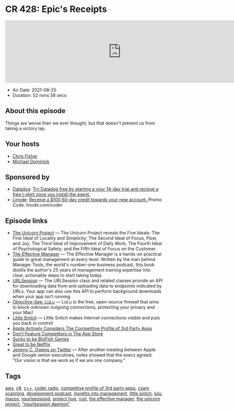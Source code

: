 # CR 428: Epic's Receipts

<iframe src="https://player.fireside.fm/v2/MLf2ZzhC+1Qqe4Y38?theme=dark" width="740" height="200" frameborder="0" scrolling="no"></iframe>

* Air Date: 2021-08-25
* Duration: 52 mins 58 secs

## About this episode

Things are worse than we ever thought, but that doesn't prevent us from taking a victory lap.

## Your hosts
* [Chris Fisher](https://coder.show/hosts/chrislas)
* [Michael Dominick](https://coder.show/hosts/michael)

## Sponsored by

  * [Datadog](http://datadog.com/coderradio): [Try Datadog free by starting a your 14-day trial and receive a free t-shirt once you install the agent.](http://datadog.com/coderradio)
  * [Linode](https://linode.com/coder): [Receive a $100 60-day credit towards your new account. ](https://linode.com/coder) Promo Code: linode.com/coder



## Episode links

  * [The Unicorn Project](https://www.amazon.com/Unicorn-Project-Developers-Disruption-Thriving-ebook/dp/B07QT9QR41 "The Unicorn Project") — The Unicorn Project reveals the Five Ideals: The First Ideal of Locality and Simplicity; The Second Ideal of Focus, Flow, and Joy; The Third Ideal of Improvement of Daily Work; The Fourth Ideal of Psychological Safety; and the Fifth Ideal of Focus on the Customer.
  * [The Effective Manager](https://www.amazon.com/Effective-Manager-Mark-Horstman/dp/1119244609 "The Effective Manager") — The Effective Manager is a hands-on practical guide to great management at every level. Written by the man behind Manager Tools, the world's number-one business podcast, this book distills the author's 25 years of management training expertise into clear, actionable steps to start taking today.
  * [URLSession](https://developer.apple.com/documentation/foundation/urlsession "URLSession") — The URLSession class and related classes provide an API for downloading data from and uploading data to endpoints indicated by URLs. Your app can also use this API to perform background downloads when your app isn’t running
  * [Objective-See: LuLu](https://objective-see.com/products/lulu.html "Objective-See: LuLu") — LuLu is the free, open-source firewall that aims to block unknown outgoing connections, protecting your privacy and your Mac!
  * [Little Snitch](https://www.obdev.at/products/littlesnitch/index.html "Little Snitch") — Little Snitch makes Internet connections visible and puts you back in control!
  * [Apple Actively Considers The Competitive Profile of 3rd Party Apps](https://embed.documentcloud.org/documents/21043919-2012-january-eddy-cue-says-no-promotion-for-shazam/#document/p1 "Apple Actively Considers The Competitive Profile of 3rd Party Apps")
  * [Don’t Feature Competitors in The App Store](https://embed.documentcloud.org/documents/21043936-2016-may-matt-fischer-didnt-want-google-amazon-apps-featured-voiceover-collection/#document/p1 "Don’t Feature Competitors in The App Store")
  * [Sucks to be BigFish Games](https://embed.documentcloud.org/documents/21043923-2011-november-proof-of-made-up-cloud-gaming-big-fish-rules-i-covered-this/#document/p2 "Sucks to be BigFish Games")
  * [Great to be Netflix](https://embed.documentcloud.org/documents/21043962-2018-july-netflix-tried-to-get-lower-than-15-percent-no-tv-app/#document/p1 "Great to be Netflix")
  * [Jeremy C. Owens on Twitter](https://mobile.twitter.com/jowens510/status/1428417681351348224 "Jeremy C. Owens on Twitter") — After another meeting between Apple and Google senior executives, notes showed that the execs agreed: "Our vision is that we work as if we are one company." 



## Tags

[aws](https://coder.show/tags/aws), [c#](https://coder.show/tags/c%23), [c++](https://coder.show/tags/c++), [coder radio](https://coder.show/tags/coder%20radio), [competitve profile of 3rd party apps](https://coder.show/tags/competitve%20profile%20of%203rd%20party%20apps), [csam scanning](https://coder.show/tags/csam%20scanning), [development podcast](https://coder.show/tags/development%20podcast), [insights into management](https://coder.show/tags/insights%20into%20management), [little snitch](https://coder.show/tags/little%20snitch), [lulu](https://coder.show/tags/lulu), [macos](https://coder.show/tags/macos), [nsurlsessiond](https://coder.show/tags/nsurlsessiond), [project hug](https://coder.show/tags/project%20hug), [rust](https://coder.show/tags/rust), [the effective manager](https://coder.show/tags/the%20effective%20manager), [the unicorn project](https://coder.show/tags/the%20unicorn%20project), [“nsurlsession daemon”](https://coder.show/tags/%E2%80%9Cnsurlsession%20daemon%E2%80%9D)